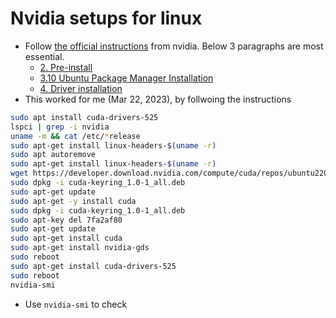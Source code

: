 # Nvidia setups for linux

* Follow [the official instructions](https://docs.nvidia.com/cuda/cuda-installation-guide-linux/index.html#) from nvidia. Below 3 paragraphs are most essential.
    - [2. Pre-install](https://docs.nvidia.com/cuda/cuda-installation-guide-linux/index.html#pre-installation-actions)
    - [3.10 Ubuntu Package Manager Installation](https://docs.nvidia.com/cuda/cuda-installation-guide-linux/index.html#package-manager-installation)
    - [4. Driver installation](https://docs.nvidia.com/cuda/cuda-installation-guide-linux/index.html#driver-installation)
* This worked for me (Mar 22, 2023), by follwoing the instructions
```bash
sudo apt install cuda-drivers-525
lspci | grep -i nvidia
uname -m && cat /etc/*release
sudo apt-get install linux-headers-$(uname -r)
sudo apt autoremove
sudo apt-get install linux-headers-$(uname -r)
wget https://developer.download.nvidia.com/compute/cuda/repos/ubuntu2204/x86_64/cuda-keyring_1.0-1_all.deb
sudo dpkg -i cuda-keyring_1.0-1_all.deb
sudo apt-get update
sudo apt-get -y install cuda
sudo dpkg -i cuda-keyring_1.0-1_all.deb
sudo apt-key del 7fa2af80
sudo apt-get update
sudo apt-get install cuda
sudo apt-get install nvidia-gds
sudo reboot
sudo apt-get install cuda-drivers-525
sudo reboot
nvidia-smi
```

* Use `nvidia-smi` to check 